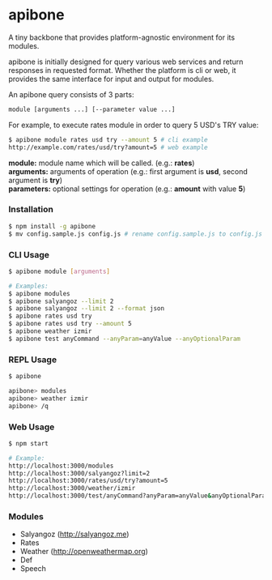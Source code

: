 # apibone

A tiny backbone that provides platform-agnostic environment for its modules.

apibone is initially designed for query various web services and return responses in requested format. Whether the platform is cli or web, it provides the same interface for input and output for modules.

An apibone query consists of 3 parts:

```sh
module [arguments ...] [--parameter value ...]
```

For example, to execute rates module in order to query 5 USD's TRY value:

```sh
$ apibone module rates usd try --amount 5 # cli example
http://example.com/rates/usd/try?amount=5 # web example
```

**module:** module name which will be called. (e.g.: **rates**)   
**arguments:** arguments of operation (e.g.: first argument is **usd**, second argument is **try**)   
**parameters:** optional settings for operation (e.g.: **amount** with value **5**)

### Installation
```sh
$ npm install -g apibone
$ mv config.sample.js config.js # rename config.sample.js to config.js
```

### CLI Usage
```sh
$ apibone module [arguments]

# Examples:
$ apibone modules
$ apibone salyangoz --limit 2
$ apibone salyangoz --limit 2 --format json
$ apibone rates usd try
$ apibone rates usd try --amount 5
$ apibone weather izmir
$ apibone test anyCommand --anyParam=anyValue --anyOptionalParam
```

### REPL Usage
```sh
$ apibone

apibone> modules
apibone> weather izmir
apibone> /q
```

### Web Usage
```sh
$ npm start

# Example:
http://localhost:3000/modules
http://localhost:3000/salyangoz?limit=2
http://localhost:3000/rates/usd/try?amount=5
http://localhost:3000/weather/izmir
http://localhost:3000/test/anyCommand?anyParam=anyValue&anyOptionalParam&format=text
```

### Modules

- Salyangoz (http://salyangoz.me)
- Rates
- Weather (http://openweathermap.org)
- Def
- Speech
